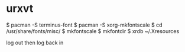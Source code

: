 # urxvt

$ pacman -S terminus-font
$ pacman -S xorg-mkfontscale
$ cd /usr/share/fonts/misc/
$ mkfontscale
$ mkfontdir
$ xrdb ~/.Xresources

log out then log back in
